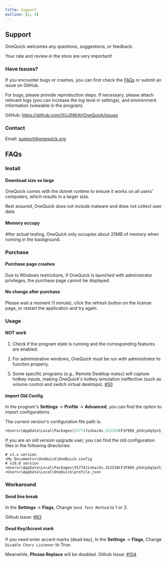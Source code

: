 ```yaml
---
title: Support
outline: [2, 4]
---
```


## Support

OneQuick welcomes any questions, suggestions, or feedback.

Your rate and review in the store are very important!

### Have Issues?

If you encounter bugs or crashes, you can first check the [FAQs](#faqs) or submit an issue on GitHub.

For bugs, please provide reproduction steps. If necessary, please attach relevant logs (you can increase the log level in settings), and environment information (viewable in the program).

GitHub: <https://github.com/XUJINKAI/OneQuick/issues>

### Contact

Email: <support@onequick.org>

## FAQs

### Install

#### Download size so large

OneQuick comes with the dotnet runtime to ensure it works on all users' computers, which results in a larger size.

Rest assured, OneQuick does not include malware and does not collect user data.

#### Memory occupy

After actual testing, OneQuick only occupies about 25MB of memory when running in the background.

### Purchase

#### Purchase page crashes

Due to Windows restrictions, if OneQuick is launched with administrator privileges, the purchase page cannot be displayed.

#### No change after purchase

Please wait a moment (1 minute), click the refresh button on the license page, or restart the application and try again.

### Usage

#### NOT work

1. Check if the program state is running and the corresponding features are enabled.

2. For administrative windows, OneQuick must be run with administrator to function properly.

3. Some specific programs (e.g., Remote Desktop mstsc) will capture hotkey inputs, making OneQuick's hotkey simulation ineffective (such as volume control and switch virtual desktops). [#50](https://github.com/XUJINKAI/OneQuick/issues/50)

#### Import Old Config

In the program's **Settings** -> **Profile** -> **Advanced**, you can find the option to import configurations.

The current version's configuration file path is:

```ps
<Users>\AppData\Local\Packages\55774JinkaiXu.252258CF1F9E6_p5dcp4q3yn5jt\LocalState\profile\profile.json
```

If you are an old version upgrade user, you can find the old configuration files in the following directories:

```
# v1.x version
<My Documents>\OneQuick\OneQuick.config
# v10.0 version
<Users>\AppData\Local\Packages\55774JinkaiXu.252258CF1F9E6_p5dcp4q3yn5jt\LocalCache\Local\OneQuick\profile.json
<Users>\AppData\Local\OneQuick\profile.json
```

### Workaround

#### Send line break

In the **Settings** -> **Flags**, Change `Send Text Method` to 1 or 3.

Github Issue: [#93](https://github.com/XUJINKAI/OneQuick/issues/93)

#### Dead Key/Accent mark

If you need enter accent marks (dead key), In the **Settings** -> **Flags**, Change `Disable Chars Listener` to True.

Meanwhile, **Phrase Replace** will be disabled. Github Issue: [#104](https://github.com/XUJINKAI/OneQuick/issues/104)

